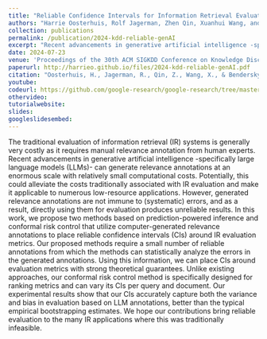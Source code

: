 ```yaml
---
title: "Reliable Confidence Intervals for Information Retrieval Evaluation Using Generative A.I."
authors: "Harrie Oosterhuis, Rolf Jagerman, Zhen Qin, Xuanhui Wang, and Michael Bendersky"
collection: publications
permalink: /publication/2024-kdd-reliable-genAI
excerpt: "Recent advancements in generative artificial intelligence -specifically large language models (LLMs)- can generate relevance annotations at an enormous scale with relatively small computational costs. Potentially, this could alleviate the costs traditionally associated with IR evaluation and make it applicable to numerous low-resource applications. However, generated relevance annotations are not immune to (systematic) errors, and as a result, directly using them for evaluation produces unreliable results."
date: 2024-07-23
venue: 'Proceedings of the 30th ACM SIGKDD Conference on Knowledge Discovery and Data Mining (KDD ’24).'
paperurl: http://harrieo.github.io/files/2024-kdd-reliable-genAI.pdf
citation: "Oosterhuis, H., Jagerman, R., Qin, Z., Wang, X., & Bendersky, M. (2024). Reliable Confidence Intervals for Information Retrieval Evaluation Using Generative AI. Proceedings of the 30th ACM SIGKDD Conference on Knowledge Discovery and Data Mining (KDD ’24), August 25–29, 2024, Barcelona, Spain. ACM, New York, NY, USA, 11 pages."
youtube: 
codeurl: https://github.com/google-research/google-research/tree/master/high_confidence_ir_eval_using_genai
othervideo:
tutorialwebsite: 
slides: 
googleslidesembed: 
---
```


The traditional evaluation of information retrieval (IR) systems is generally very costly as it requires manual relevance annotation from human experts. Recent advancements in generative artificial intelligence -specifically large language models (LLMs)- can generate relevance annotations at an enormous scale with relatively small computational costs. Potentially, this could alleviate the costs traditionally associated with IR evaluation and make it applicable to numerous low-resource applications. However, generated relevance annotations are not immune to (systematic) errors, and as a result, directly using them for evaluation produces unreliable results. In this work, we propose two methods based on prediction-powered inference and conformal risk control that utilize computer-generated relevance annotations to place reliable confidence intervals (CIs) around IR evaluation metrics. Our proposed methods require a small number of reliable annotations from which the methods can statistically analyze the errors in the generated annotations. Using this information, we can place CIs around evaluation metrics with strong theoretical guarantees. Unlike existing approaches, our conformal risk control method is specifically designed for ranking metrics and can vary its CIs per query and document. Our experimental results show that our CIs accurately capture both the variance and bias in evaluation based on LLM annotations, better than the typical empirical bootstrapping estimates. We hope our contributions bring reliable evaluation to the many IR applications where this was traditionally infeasible.

